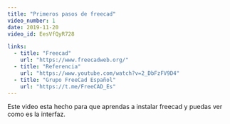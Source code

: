 ```yaml
---
title: "Primeros pasos de freecad"
video_number: 1
date: 2019-11-20
video_id: EesVfQyR728

links:
  - title: "Freecad"
    url: "https://www.freecadweb.org/"
  - title: "Referencia"
    url: "https://www.youtube.com/watch?v=2_DbFzFV9D4"
  - title: "Grupo FreeCad Español"
    url: "https://t.me/FreeCAD_Es"
---
```


Este video esta hecho para que aprendas a instalar freecad y puedas ver como es la interfaz.
